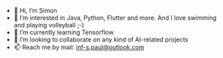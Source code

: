 - 👋 Hi, I’m Simon
- 👀 I’m interested in Java, Python, Flutter and more. And I love swimming and playing volleyball ;-)
- 🌱 I’m currently learning Tensorflow
- 💞️ I’m looking to collaborate on any kind of AI-related projects
- 📫 Reach me by mail: inf-s.paul@outlook.com

<!---
SimonPaul02/SimonPaul02 is a ✨ special ✨ repository because its `README.md` (this file) appears on your GitHub profile.
You can click the Preview link to take a look at your changes.
--->
